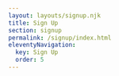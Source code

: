 ```yaml
---
layout: layouts/signup.njk
title: Sign Up
section: signup
permalink: /signup/index.html
eleventyNavigation:
  key: Sign Up
  order: 5
---
```

